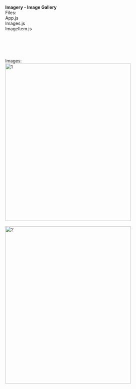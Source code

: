 <b>Imagery - Image Gallery</b><br/>
Files:<br/>App.js<br/>Images.js<br/>ImageItem.js<br/>
<br/><br/><br/><br/><br/>
Images:<br/>
<img src="https://github.com/user-attachments/assets/9a616dc6-8c91-4fe5-80b3-ea67243f5254" width="400" height="500" alt="1" /><br/>
<br/>
<img src="https://github.com/user-attachments/assets/5c09a5c1-7a81-42b5-aeff-deab3cee6159" width="400" height="500" alt="2" />


